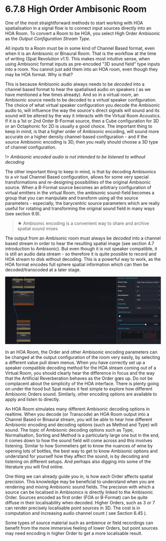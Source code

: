 # 6.7.8 High Order Ambisonic Room

One of the most straightforward methods to start working with HOA spatialisation
in a signal flow is to connect input sources directly into an HOA Room. To convert a
Room to be HOA, you select High Order Ambisonic as the _Output Configuration
Stream Type_.

All inputs to a Room must be in some kind of Channel Based format, even when it
is an Ambisonic or Binaural Room. That is the workflow at the time of writing (Spat
Revolution v1.1). This makes most intuitive sense, when using Ambisonic format inputs as pre-encoded "3D sound field" type inputs into a room. You cannot just add
them into an HOA room, even though they may be HOA format. Why is that?

This is because Ambisonic audio always needs to be _decoded_ into a channel
based format to hear the spatialised audio on speakers ( as we have mentioned a
few times already). And so in a virtual room, an Ambisonic source needs to be decoded to a _virtual_ speaker configuration. The choice of what virtual speaker configuration you decode the Ambisonic audio to, will influence the way the source's direct signals will sound and its sound will be altered by the way it interacts with the
Virtual Room Acoustics. If it is a 1st or 2nd Order B-Format source, then a Cube
configuration for 3D or an Octaphonic for 2D is usually a good choice. The important thing to keep in mind, is that a higher order of Ambisonic encoding, will sound
more accurate on a higher density channel-based configuration - and if the source
Ambisonic encoding is 3D, then you really should choose a 3D type of channel
configuration.

!> _Ambisonic encoded audio is not intended to be listened to without decoding_

The other important thing to keep in mind, is that by decoding Ambisonics to a vir
tual Channel Based configuration, allows for some very special transformations and
re-designing possibilities of the original Ambisonic source. When a B-Format
source becomes an arbitrary configuration of virtual emitters in the virtual Room,
the ambisonic sound-field becomes a group that you can manipulate and transform using all the source parameters - especially, the barycentric source parameters which are really useful for rotating and transforming the original sound field in
many ways (see section 9.9).


> ★ Ambisonic encoding is a convenient way to share and archive spatial sound mixes

The output from an Ambisonic room must always be _decoded_ into a channel
based stream in order to hear the resulting spatial image (see section 4.7 introduction to Ambisonic). But even though it is not speaker compatible, it is still an audio
data stream - so therefore it is quite possible to record and HOA stream to disk
without decoding. This is a powerful way to work, as the HOA format encodes full
sphere spatial information which can then be decoded/transcoded at a later stage.

![](../../include/SpatRevolution_UserGuide_-118.jpg)


In an HOA Room, the Order and other Ambisonic encoding parameters can be
changed at the output configuration of the room very easily, by selecting a different value pull down menus. When you have correctly set up a speaker compatible
decoding method for the HOA stream coming out of a Virtual Room, you should
clearly hear the difference in focus and the way that the Artificial Reverberation behaves as the Order gœs up. Do not be complacent about the simplicity of the HOA
interface. There is plenty going on under the hood but Spat makes it feel simple to
explore how different Ambisonic Orders sound. Similarly, other encoding options
are available to apply and listen to directly.

An HOA Room simulates many different Ambisonic decoding options in realtime.
When you decode (or Transcode) an HOA Room output into a Channel Based or
Binaural stream, you will be able to hear how different Ambisonic encoding and
decoding options (such as Method and Type) will sound. The topic of Ambisonic
decoding options such as Type, Normalisation, Sorting and Method is a particularly
large one but in the end, it comes down to how the sound field will come across and this involves listening. Similar to how Sommeliers get to know the nuances of
wine by opening lots of bottles, the best way to get to know Ambisonic options
and understand for yourself how they affect the sound, is by decoding and listening on different setups. And perhaps also digging into some of the literature you
will find online.

One thing we can already guide you in, is how each Order affects spatial precision.
This knowledge may be beneficial to understand when you are rendering and mixing Ambisonic sound fields. The precision with which a source can be localised in
Ambisonics is directly linked to the Ambisonic Order. Sources encoded as first order (FOA or B-Format) can be quite diffuse in their localisability when decoded.
Higher Orders, such as 3 or 7 can render precisely localisable point sources in 3D.
The cost is in computation and increasing audio channel count ( see Section 6.45 ).

Some types of source material such as ambience or field recordings can benefit
from the more immersive feeling of lower Orders, but point sources may need encoding in higher Order to get a more localisable result.

